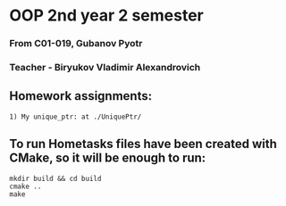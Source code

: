# OOP 2nd year 2 semester
### From C01-019, Gubanov Pyotr
### Teacher - Biryukov Vladimir Alexandrovich

## Homework assignments:
```
1) My unique_ptr: at ./UniquePtr/

```

## To run Hometasks files have been created with CMake, so it will be enough to run:
```
mkdir build && cd build
cmake ..
make
```
